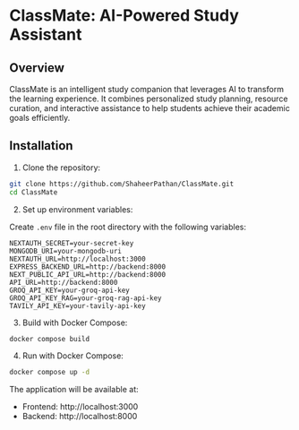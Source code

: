 # ClassMate: AI-Powered Study Assistant 

## Overview

ClassMate is an intelligent study companion that leverages AI to transform the learning experience. It combines personalized study planning, resource curation, and interactive assistance to help students achieve their academic goals efficiently.

## Installation

1. Clone the repository:
```bash
git clone https://github.com/ShaheerPathan/ClassMate.git
cd ClassMate
```

2. Set up environment variables:

Create `.env` file in the root directory with the following variables:

```env
NEXTAUTH_SECRET=your-secret-key
MONGODB_URI=your-mongodb-uri
NEXTAUTH_URL=http://localhost:3000
EXPRESS_BACKEND_URL=http://backend:8000
NEXT_PUBLIC_API_URL=http://backend:8000
API_URL=http://backend:8000
GROQ_API_KEY=your-groq-api-key
GROQ_API_KEY_RAG=your-groq-rag-api-key
TAVILY_API_KEY=your-tavily-api-key
```

3. Build with Docker Compose:

```bash
docker compose build
```

4. Run with Docker Compose:

```bash
docker compose up -d
```

The application will be available at:

- Frontend: http://localhost:3000
- Backend: http://localhost:8000
